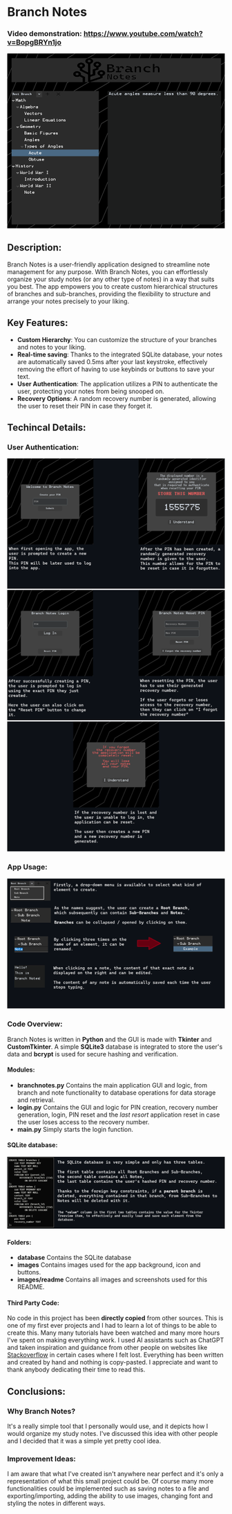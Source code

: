 # Branch Notes

### Video demonstration: https://www.youtube.com/watch?v=BopgBRYn1jo
![App Preview](images/readme/app_preview_01.png)
## Description:
Branch Notes is a user-friendly application designed to streamline note management for any purpose. With Branch Notes, you can effortlessly organize your study notes (or any other type of notes) in a way that suits you best. The app empowers you to create custom hierarchical structures of branches and sub-branches, providing the flexibility to structure and arrange your notes precisely to your liking.
## Key Features:
- **Custom Hierarchy**: You can customize the structure of your branches and notes to your liking.
- **Real-time saving**: Thanks to the integrated SQLite database, your notes are automatically saved 0.5ms after your last keystroke, effectively removing the effort of having to use keybinds or buttons to save your text.
- **User Authentication**: The application utilizes a PIN to authenticate the user, protecting your notes from being snooped on.
- **Recovery Options**: A random recovery number is generated, allowing the user to reset their PIN in case they forget it.
## Techincal Details:
### User Authentication:
![PIN creation and recovery number](images/readme/app_auth01.png)
![Login and PIN reset](images/readme/app_auth02.png)
![App reset](images/readme/app_auth03.png)
### App Usage:
![App usage](images/readme/app_usage.png)
### Code Overview:
Branch Notes is written in **Python** and the GUI is made with **Tkinter** and **CustomTkinter**. A simple **SQLite3** database is integrated to store the user's data and **bcrypt** is used for secure hashing and verification.
#### Modules:
- **branchnotes.py** Contains the main application GUI and logic, from branch and note functionality to database operations for data storage and retrieval.
- **login.py** Contains the GUI and logic for PIN creation, recovery number generation, login, PIN reset and the *last resort* application reset in case the user loses access to the recovery number.
- **main.py** Simply starts the login function.
#### SQLite database:
![App database](images/readme/app_database.png)
#### Folders:
- **database** Contains the SQLite database
- **images** Contains images used for the app background, icon and buttons.
- **images/readme** Contains all images and screenshots used for this README.
#### Third Party Code:
No code in this project has been **directly copied** from other sources. This is one of my first ever projects and I had to learn a lot of things to be able to create this. Many many tutorials have been watched and many more hours I've spent on making everything work. I used AI assistants such as ChatGPT and taken inspiration and guidance from other people on websites like [Stackoverflow](https://stackoverflow.com/) in certain cases where I felt lost. Everything has been written and created by hand and nothing is copy-pasted. I appreciate and want to thank anybody dedicating their time to read this.
## Conclusions:
### Why Branch Notes?
It's a really simple tool that I personally would use, and it depicts how I would organize my study notes. I've discussed this idea with other people and I decided that it was a simple yet pretty cool idea.
### Improvement Ideas:
I am aware that what I've created isn't anywhere near perfect and it's only a representation of what this small project could be. Of course many more functionalities could be implemented such as saving notes to a file and exporting/importing, adding the ability to use images, changing font and styling the notes in different ways.





